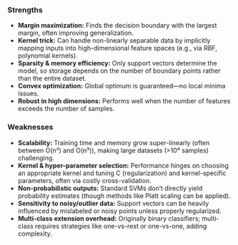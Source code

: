 ### Strengths

- **Margin maximization:** Finds the decision boundary with the largest margin, often improving generalization.
- **Kernel trick:** Can handle non-linearly separable data by implicitly mapping inputs into high-dimensional feature spaces (e.g., via RBF, polynomial kernels).
- **Sparsity & memory efficiency:** Only support vectors determine the model, so storage depends on the number of boundary points rather than the entire dataset.
- **Convex optimization:** Global optimum is guaranteed—no local minima issues.
- **Robust in high dimensions:** Performs well when the number of features exceeds the number of samples.
    
### Weaknesses

- **Scalability:** Training time and memory grow super-linearly (often between O(n²) and O(n³)), making large datasets (>10⁴ samples) challenging.
- **Kernel & hyper-parameter selection:** Performance hinges on choosing an appropriate kernel and tuning C (regularization) and kernel-specific parameters, often via costly cross-validation.
- **Non-probabilistic outputs:** Standard SVMs don’t directly yield probability estimates (though methods like Platt scaling can be applied).
- **Sensitivity to noisy/outlier data:** Support vectors can be heavily influenced by mislabeled or noisy points unless properly regularized.
- **Multi-class extension overhead:** Originally binary classifiers; multi-class requires strategies like one-vs-rest or one-vs-one, adding complexity.